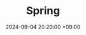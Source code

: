 ---
title: Spring
date: 2024-09-04 20:20:00 +09:00
categories: [Java&Spring, Spring]
tags:
  [
    Spring,
    SpringBoot,
    태그3,
  ]
---